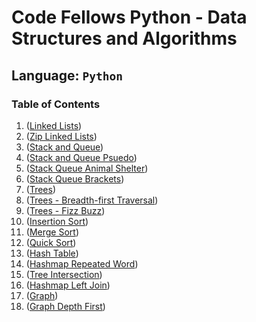 # Code Fellows Python - Data Structures and Algorithms

## Language: `Python`

### Table of Contents

<!-- 1. ([Reverse Array](./code_challenges/reverse_array/README.md)) -->
<!-- 1. ([Array Insert Shift](./code_challenges/array_insert_shift/README.md)) -->
<!-- 1. ([Array Binary Search](./code_challenges/array_binary_search/README.md)) -->
1. ([Linked Lists](./linked_list/README.md))
1. ([Zip Linked Lists](./code_challenges/linked_list_zip/README.md))
1. ([Stack and Queue](./stack_and_queue/README.md))
1. ([Stack and Queue Psuedo](./code_challenges/stack_queue_pseudo/README.md))
1. ([Stack Queue Animal Shelter](./code_challenges/stack_queue_animal_shelter/README.md))
1. ([Stack Queue Brackets](./code_challenges/stack_queue_brackets/README.md))
1. ([Trees](./all_trees/README.md))
1. ([Trees - Breadth-first Traversal](./code_challenges/tree_breadth_first/README.md))
1. ([Trees - Fizz Buzz](./code_challenges/tree_fizz_buzz/README.md))
1. ([Insertion Sort](./sorts/insertion_sort/README.md))
1. ([Merge Sort](./sorts/merge_sort/README.md))
1. ([Quick Sort](./sorts/quick_sort/README.md))
1. ([Hash Table](./hash_table/README.md))
1. ([Hashmap Repeated Word](./code_challenges/hashmap_repeated_word/README.md))
1. ([Tree Intersection](./code_challenges/tree_intersection/README.md))
1. ([Hashmap Left Join](./code_challenges/hashmap_left_join/README.md))
1. ([Graph](./graphs/README.md))
1. ([Graph Depth First](./code_challenges/graph_depth_first/README.md))
